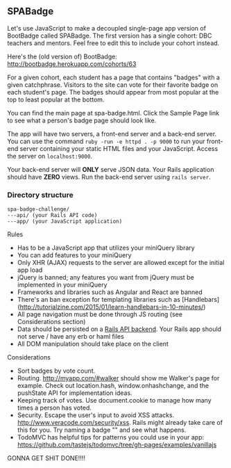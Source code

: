 ## SPABadge

Let's use JavaScript to make a decoupled single-page app version of BootBadge called SPABadge. The first version has a single cohort: DBC teachers and mentors. Feel free to edit this to include your cohort instead.

Here's the (old version of) BootBadge: http://bootbadge.herokuapp.com/cohorts/63

For a given cohort, each student has a page that contains "badges" with a given catchphrase.
Visitors to the site can vote for their favorite badge on each student's page. The badges should appear from most popular at the top to least popular at the bottom.

You can find the main page at spa-badge.html. Click the Sample Page link to see what a person's badge page should look like.

The app will have two servers, a front-end server and a back-end server. You can use the command `ruby -run -e httpd . -p 9000` to run your front-end server containing your static HTML files and your JavaScript. Access the server on `localhost:9000`.

Your back-end server will **ONLY** serve JSON data. Your Rails application should have **ZERO** views. Run the back-end server using `rails server`.

### Directory structure
```
spa-badge-challenge/
---api/ (your Rails API code)
---app/ (your JavaScript application)
```

Rules
- Has to be a JavaScript app that utilizes your miniQuery library
- You can add features to your miniQuery
- Only XHR (AJAX) requests to the server are allowed except for the initial app load
- jQuery is banned; any features you want from jQuery must be implemented in your miniQuery
- Frameworks and libraries such as Angular and React are banned
- There's an ban exception for templating libraries such as [Handlebars] (http://tutorialzine.com/2015/01/learn-handlebars-in-10-minutes/)
- All page navigation must be done through JS routing (see Considerations section)
- Data should be persisted on a [Rails API backend](http://apionrails.icalialabs.com/book/frontmatter). Your Rails app should not serve / have any erb or haml files
- All DOM manipulation should take place on the client

Considerations
- Sort badges by vote count.
- Routing. http://myapp.com/#walker should show me Walker's page for example. Check out location.hash, window.onhashchange, and the pushState API for implementation ideas.
- Keeping track of votes. Use document.cookie to manage how many times a person has voted.
- Security. Escape the user's input to avoid XSS attacks. http://www.veracode.com/security/xss. Rails might already take care of this for you. Try naming a badge "<script>alert('lol')</script>" and see what happens.
- TodoMVC has helpful tips for patterns you could use in your app: https://github.com/tastejs/todomvc/tree/gh-pages/examples/vanillajs


GONNA GET SHIT DONE!!!!
